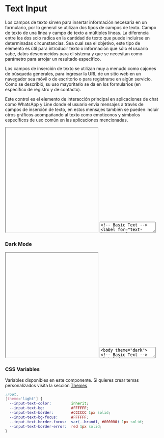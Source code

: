 # Text Input

Los campos de texto sirven para insertar información necesaria en un formulario, por lo general se utilizan dos tipos de campos de texto. Campo de texto de una línea y campo de texto a múltiples líneas. La diferencia entre los dos solo radica en la cantidad de texto que puede incluirse en determinadas circunstancias. Sea cual sea el objetivo, este tipo de elemento es útil para introducir texto o información que sólo el usuario sabe, datos desconocidos para el sistema y que se necesitan como parámetro para arrojar un resultado específico. 

Los campos de inserción de texto se utilizan muy a menudo como cajones de búsqueda generales, para ingresar la URL de un sitio web en un navegador sea móvil o de escritorio o para registrarse en algún servicio. Como se describió, su uso mayoritario se da en los formularios (en específico de registro y de contacto). 

Este control es el elemento de interacción principal en aplicaciones de chat como WhatsApp y Line donde el usuario envía mensajes a través de campos de inserción de texto, en estos mensajes también se pueden incluir otros gráficos acompañando al texto como emoticonos y símbolos específicos de uso común en las aplicaciones mencionadas.

<iframe class="code-preview" height="340px"></iframe>
<textarea class="code-editor" name="code">
<!-- Basic Text -->
<label for="text-input">Basic Text:</label>
<input type="text" id="text-input" placeholder="Text field">
<!-- Password Text -->
<label for="pass">Password:</label>
<input type="password" id="pass" name="password" placeholder="••••••••••••">
<!-- Textarea -->
<label for="text_area">Textarea:</label>
<textarea id="text_area"></textarea>
</textarea>


### Dark Mode

<iframe class="code-preview" height="340px"></iframe>
<textarea class="code-editor" name="code">
<body theme="dark">
<!-- Basic Text -->
<label for="text-input">Basic Text:</label>
<input type="text" id="text-input" placeholder="Text field">
<!-- Password Text -->
<label for="pass">Password:</label>
<input type="password" id="pass" name="password" placeholder="••••••••••••">
<!-- Textarea -->
<label for="text_area">Textarea:</label>
<textarea id="text_area"></textarea>
</body>
</textarea>


### CSS Variables

Variables disponibles en este componente. Si quieres crear temas personalizados visita la sección [Themes](/themes)

```css
:root,
[theme='light'] {
  --input-text-color:         inherit;
  --input-text-bg:            #FFFFFF;
  --input-text-border:        #CCCCCC 1px solid;
  --input-text-bg-focus:      #FFFFFF;
  --input-text-border-focus:  var(--brand1, #000000) 1px solid;
  --input-text-border-error:  red 1px solid;
}
```